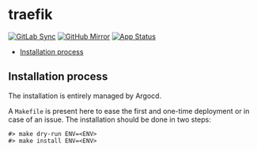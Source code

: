 # traefik

[![GitLab Sync](https://img.shields.io/badge/gitlab_sync-traefik-blue?style=for-the-badge&logo=gitlab)](https://gitlab-internal.spirit-dev.net/github-mirror/helm-traefik) <!-- markdownlint-disable MD041 -->
[![GitHub Mirror](https://img.shields.io/badge/github_mirror-traefik-blue?style=for-the-badge&logo=github)](https://github.com/spirit-dev/helm-traefik)
[![App Status](https://argocd-internal.spirit-dev.net/api/badge?name=traefik-turingpi&revision=true&showAppName=true)](https://argocd-internal.spirit-dev.net/applications/traefik-turingpi)

<!--TOC-->

- [Installation process](#installation-process)

<!--TOC-->

## Installation process

The installation is entirely managed by Argocd.

A `Makefile` is present here to ease the first and one-time deployment or in case of an issue.
The installation should be done in two steps:

```shell
#> make dry-run ENV=<ENV>
#> make install ENV=<ENV>
```
